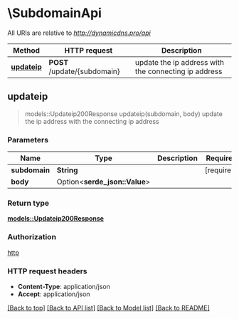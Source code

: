 # \SubdomainApi

All URIs are relative to *http://dynamicdns.pro/api*

Method | HTTP request | Description
------------- | ------------- | -------------
[**updateip**](SubdomainApi.md#updateip) | **POST** /update/{subdomain} | update the ip address with the connecting ip address



## updateip

> models::Updateip200Response updateip(subdomain, body)
update the ip address with the connecting ip address

### Parameters


Name | Type | Description  | Required | Notes
------------- | ------------- | ------------- | ------------- | -------------
**subdomain** | **String** |  | [required] |
**body** | Option<**serde_json::Value**> |  |  |

### Return type

[**models::Updateip200Response**](updateip_200_response.md)

### Authorization

[http](../README.md#http)

### HTTP request headers

- **Content-Type**: application/json
- **Accept**: application/json

[[Back to top]](#) [[Back to API list]](../README.md#documentation-for-api-endpoints) [[Back to Model list]](../README.md#documentation-for-models) [[Back to README]](../README.md)

